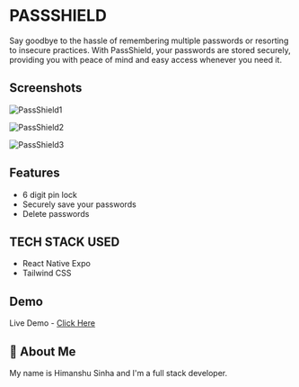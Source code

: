 # PASSSHIELD

Say goodbye to the hassle of remembering multiple passwords or resorting to insecure practices. With PassShield, your passwords are stored securely, providing you with peace of mind and easy access whenever you need it.

## Screenshots

![PassShield1](https://github.com/HimanshuS1nha/PassShield/assets/97872929/2f024e42-a546-4df4-b6c2-b7b457005ffe)

![PassShield2](https://github.com/HimanshuS1nha/PassShield/assets/97872929/54bfc495-60b2-4046-be36-17e63a740c9d)

![PassShield3](https://github.com/HimanshuS1nha/PassShield/assets/97872929/7cd9ae34-ba13-4e6d-a72c-3f0d53e98bb5)

## Features

- 6 digit pin lock
- Securely save your passwords
- Delete passwords

## TECH STACK USED

- React Native Expo
- Tailwind CSS

## Demo

Live Demo - [Click Here](https://www.youtube.com/shorts/_xzTy7Kg1Fs)

## 🚀 About Me

My name is Himanshu Sinha and I'm a full stack developer.
